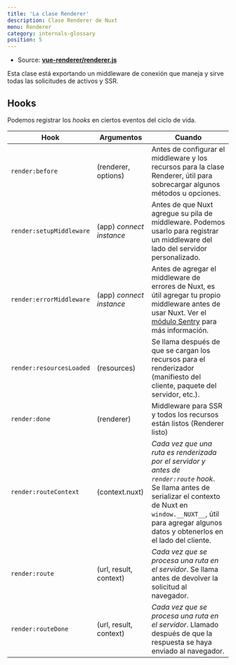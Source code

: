 ```yaml
---
title: 'La clase Renderer'
description: Clase Renderer de Nuxt
menu: Renderer
category: internals-glossary
position: 5
---
```


- Source: **[vue-renderer/renderer.js](https://github.com/nuxt/nuxt.js/blob/dev/packages/vue-renderer/src/renderer.js)**

Esta clase está exportando un middleware de conexión que maneja y sirve todas las solicitudes de activos y SSR.

## Hooks

Podemos registrar los _hooks_ en ciertos eventos del ciclo de vida.

| Hook                     | Argumentos               | Cuando                                                                                                                                                                                                                                   |
| ------------------------ | ------------------------ | ---------------------------------------------------------------------------------------------------------------------------------------------------------------------------------------------------------------------------------------- |
| `render:before`          | (renderer, options)      | Antes de configurar el middleware y los recursos para la clase Renderer, útil para sobrecargar algunos métodos u opciones.                                                                                                               |
| `render:setupMiddleware` | (app) _connect instance_ | Antes de que Nuxt agregue su pila de middleware. Podemos usarlo para registrar un middleware del lado del servidor personalizado.                                                                                                        |
| `render:errorMiddleware` | (app) _connect instance_ | Antes de agregar el middleware de errores de Nuxt, es útil agregar tu propio middleware antes de usar Nuxt. Ver el [módulo Sentry](https://github.com/nuxt-community/sentry-module/blob/v4.0.3/lib/module.js#L151) para más información. |
| `render:resourcesLoaded` | (resources)              | Se llama después de que se cargan los recursos para el renderizador (manifiesto del cliente, paquete del servidor, etc.).                                                                                                                |
| `render:done`            | (renderer)               | Middleware para SSR y todos los recursos están listos (Renderer listo)                                                                                                                                                                   |
| `render:routeContext`    | (context.nuxt)           | _Cada vez que una ruta es renderizada por el servidor y antes de `render:route` hook_. Se llama antes de serializar el contexto de Nuxt en `window.__NUXT__`, útil para agregar algunos datos y obtenerlos en el lado del cliente.       |
| `render:route`           | (url, result, context)   | _Cada vez que se procesa una ruta en el servidor_. Se llama antes de devolver la solicitud al navegador.                                                                                                                                 |
| `render:routeDone`       | (url, result, context)   | _Cada vez que se procesa una ruta en el servidor_. Llamado después de que la respuesta se haya enviado al navegador.                                                                                                                     |
